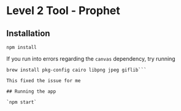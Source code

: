 # Level 2 Tool - Prophet

## Installation

`npm install`

If you run into errors regarding the `canvas` dependency, try running

```npm install -g node-gyp
brew install pkg-config cairo libpng jpeg giflib```

This fixed the issue for me

## Running the app

`npm start`

